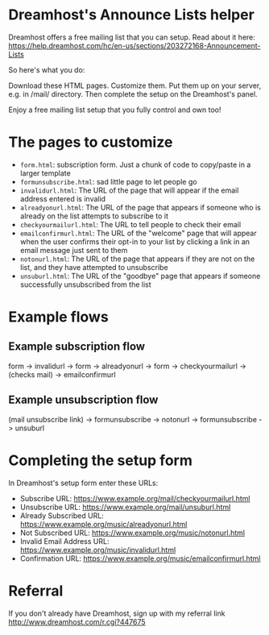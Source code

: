 # Dreamhost's Announce Lists helper

Dreamhost offers a free mailing list that you can setup. Read about it here: https://help.dreamhost.com/hc/en-us/sections/203272168-Announcement-Lists

So here's what you do:

Download these HTML pages. Customize them. Put them up on your server, e.g. in /mail/ directory. Then complete the setup on the Dreamhost's panel.

Enjoy a free mailing list setup that you fully control and own too!

# The pages to customize

 * `form.html`: subscription form. Just a chunk of code to copy/paste in a larger template
 * `formunsubscribe.html`: sad little page to let people go
 * `invalidurl.html`: The URL of the page that will appear if the email address entered is invalid
 * `alreadyonurl.html`: The URL of the page that appears if someone who is already on the list attempts to subscribe to it
 * `checkyourmailurl.html`: The URL to tell people to check their email
 * `emailconfirmurl.html`: The URL of the "welcome" page that will appear when the user confirms their opt-in to your list by clicking a link in an email message just sent to them
 * `notonurl.html`: The URL of the page that appears if they are not on the list, and they have attempted to unsubscribe
 * `unsuburl.html`: The URL of the "goodbye" page that appears if someone successfully unsubscribed from the list

# Example flows

## Example subscription flow
 
form -> invalidurl -> form -> alreadyonurl -> form -> checkyourmailurl -> (checks mail) -> emailconfirmurl

## Example unsubscription flow

(mail unsubscribe link) -> formunsubscribe -> notonurl -> formunsubscribe -> unsuburl

# Completing the setup form

In Dreamhost's setup form enter these URLs:

 * Subscribe URL: https://www.example.org/mail/checkyourmailurl.html
 * Unsubscribe URL: https://www.example.org/mail/unsuburl.html
 * Already Subscribed URL: https://www.example.org/music/alreadyonurl.html
 * Not Subscribed URL: https://www.example.org/music/notonurl.html
 * Invalid Email Address URL: https://www.example.org/music/invalidurl.html
 * Confirmation URL: https://www.example.org/music/emailconfirmurl.html
 
# Referral

If you don't already have Dreamhost, sign up with my referral link http://www.dreamhost.com/r.cgi?447675